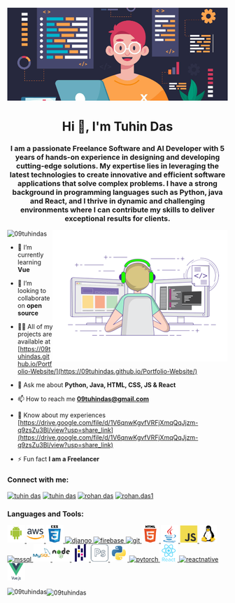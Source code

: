 ![logo](https://github.com/09TuhinDas/09TuhinDas/blob/main/240304579-c288471c-be67-4fbb-af44-1c63ee9ed280.png)

<h1 align="center">Hi 👋, I'm Tuhin Das</h1>
<h3 align="center">I am a passionate Freelance Software and AI Developer with 5 years of hands-on experience in designing and developing cutting-edge solutions. My expertise lies in leveraging the latest technologies to create innovative and efficient software applications that solve complex problems. I have a strong background in programming languages such as Python, java and React, and I thrive in dynamic and challenging environments where I can contribute my skills to deliver exceptional results for clients.</h3>

<img align="right" alt="coding" width="400" src="https://github.com/09TuhinDas/09TuhinDas/blob/main/ggg.gif">

<p align="left"> <img src="https://komarev.com/ghpvc/?username=09tuhindas&label=Profile%20views&color=0e75b6&style=flat" alt="09tuhindas" /> </p>



- 🌱 I’m currently learning **Vue**

- 👯 I’m looking to collaborate on **open source**

- 👨‍💻 All of my projects are available at [https://09tuhindas.github.io/Portfolio-Website/](https://09tuhindas.github.io/Portfolio-Website/)

- 💬 Ask me about **Python, Java, HTML, CSS, JS & React**

- 📫 How to reach me **09tuhindas@gmail.com**

- 📄 Know about my experiences [https://drive.google.com/file/d/1V6qnwKgvfVRFjXmqQqJjzm-q9zsZu3Bl/view?usp=share_link](https://drive.google.com/file/d/1V6qnwKgvfVRFjXmqQqJjzm-q9zsZu3Bl/view?usp=share_link)

- ⚡ Fun fact **I am a Freelancer**

<h3 align="left">Connect with me:</h3>
<p align="left">
<a href="https://twitter.com/TuhinDa06084666" target="blank"><img align="center" src="https://raw.githubusercontent.com/rahuldkjain/github-profile-readme-generator/master/src/images/icons/Social/twitter.svg" alt="tuhin das" height="30" width="40" /></a>
<a href="https://www.linkedin.com/in/09tuhin-das/" target="blank"><img align="center" src="https://raw.githubusercontent.com/rahuldkjain/github-profile-readme-generator/master/src/images/icons/Social/linked-in-alt.svg" alt="tuhin das" height="30" width="40" /></a>
<a href="https://www.facebook.com/profile.php?id=100043075478409" target="blank"><img align="center" src="https://raw.githubusercontent.com/rahuldkjain/github-profile-readme-generator/master/src/images/icons/Social/facebook.svg" alt="rohan das" height="30" width="40" /></a>
<a href="https://www.instagram.com/rohan.das1/" target="blank"><img align="center" src="https://raw.githubusercontent.com/rahuldkjain/github-profile-readme-generator/master/src/images/icons/Social/instagram.svg" alt="rohan.das1" height="30" width="40" /></a>
</p>

<h3 align="left">Languages and Tools:</h3>
<p align="left"> <a href="https://developer.android.com" target="_blank" rel="noreferrer"> <img src="https://raw.githubusercontent.com/devicons/devicon/master/icons/android/android-original-wordmark.svg" alt="android" width="40" height="40"/> </a> <a href="https://aws.amazon.com" target="_blank" rel="noreferrer"> <img src="https://raw.githubusercontent.com/devicons/devicon/master/icons/amazonwebservices/amazonwebservices-original-wordmark.svg" alt="aws" width="40" height="40"/> </a> <a href="https://www.w3schools.com/css/" target="_blank" rel="noreferrer"> <img src="https://raw.githubusercontent.com/devicons/devicon/master/icons/css3/css3-original-wordmark.svg" alt="css3" width="40" height="40"/> </a> <a href="https://www.djangoproject.com/" target="_blank" rel="noreferrer"> <img src="https://cdn.worldvectorlogo.com/logos/django.svg" alt="django" width="40" height="40"/> </a> <a href="https://firebase.google.com/" target="_blank" rel="noreferrer"> <img src="https://www.vectorlogo.zone/logos/firebase/firebase-icon.svg" alt="firebase" width="40" height="40"/> </a> <a href="https://git-scm.com/" target="_blank" rel="noreferrer"> <img src="https://www.vectorlogo.zone/logos/git-scm/git-scm-icon.svg" alt="git" width="40" height="40"/> </a> <a href="https://www.w3.org/html/" target="_blank" rel="noreferrer"> <img src="https://raw.githubusercontent.com/devicons/devicon/master/icons/html5/html5-original-wordmark.svg" alt="html5" width="40" height="40"/> </a> <a href="https://www.java.com" target="_blank" rel="noreferrer"> <img src="https://raw.githubusercontent.com/devicons/devicon/master/icons/java/java-original.svg" alt="java" width="40" height="40"/> </a> <a href="https://developer.mozilla.org/en-US/docs/Web/JavaScript" target="_blank" rel="noreferrer"> <img src="https://raw.githubusercontent.com/devicons/devicon/master/icons/javascript/javascript-original.svg" alt="javascript" width="40" height="40"/> </a> <a href="https://www.linux.org/" target="_blank" rel="noreferrer"> <img src="https://raw.githubusercontent.com/devicons/devicon/master/icons/linux/linux-original.svg" alt="linux" width="40" height="40"/> </a> <a href="https://www.microsoft.com/en-us/sql-server" target="_blank" rel="noreferrer"> <img src="https://www.svgrepo.com/show/303229/microsoft-sql-server-logo.svg" alt="mssql" width="40" height="40"/> </a> <a href="https://www.mysql.com/" target="_blank" rel="noreferrer"> <img src="https://raw.githubusercontent.com/devicons/devicon/master/icons/mysql/mysql-original-wordmark.svg" alt="mysql" width="40" height="40"/> </a> <a href="https://nodejs.org" target="_blank" rel="noreferrer"> <img src="https://raw.githubusercontent.com/devicons/devicon/master/icons/nodejs/nodejs-original-wordmark.svg" alt="nodejs" width="40" height="40"/> </a> <a href="https://pandas.pydata.org/" target="_blank" rel="noreferrer"> <img src="https://raw.githubusercontent.com/devicons/devicon/2ae2a900d2f041da66e950e4d48052658d850630/icons/pandas/pandas-original.svg" alt="pandas" width="40" height="40"/> </a> <a href="https://www.photoshop.com/en" target="_blank" rel="noreferrer"> <img src="https://raw.githubusercontent.com/devicons/devicon/master/icons/photoshop/photoshop-line.svg" alt="photoshop" width="40" height="40"/> </a> <a href="https://www.python.org" target="_blank" rel="noreferrer"> <img src="https://raw.githubusercontent.com/devicons/devicon/master/icons/python/python-original.svg" alt="python" width="40" height="40"/> </a> <a href="https://pytorch.org/" target="_blank" rel="noreferrer"> <img src="https://www.vectorlogo.zone/logos/pytorch/pytorch-icon.svg" alt="pytorch" width="40" height="40"/> </a> <a href="https://reactjs.org/" target="_blank" rel="noreferrer"> <img src="https://raw.githubusercontent.com/devicons/devicon/master/icons/react/react-original-wordmark.svg" alt="react" width="40" height="40"/> </a> <a href="https://reactnative.dev/" target="_blank" rel="noreferrer"> <img src="https://reactnative.dev/img/header_logo.svg" alt="reactnative" width="40" height="40"/> </a> <a href="https://vuejs.org/" target="_blank" rel="noreferrer"> <img src="https://raw.githubusercontent.com/devicons/devicon/master/icons/vuejs/vuejs-original-wordmark.svg" alt="vuejs" width="40" height="40"/> </a> </p>

<p><img align="left" src="https://github-readme-stats.vercel.app/api/top-langs?username=09tuhindas&show_icons=true&locale=en&layout=compact" alt="09tuhindas" /></p>



<p><img align="center" src="https://github-readme-streak-stats.herokuapp.com/?user=09tuhindas&" alt="09tuhindas" /></p>

